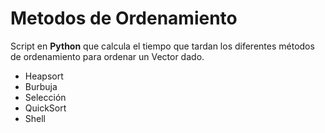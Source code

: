 # Metodos de Ordenamiento
Script en **Python** que calcula el tiempo que tardan los diferentes métodos de ordenamiento para ordenar un Vector dado.
* Heapsort
* Burbuja
* Selección
* QuickSort
* Shell
